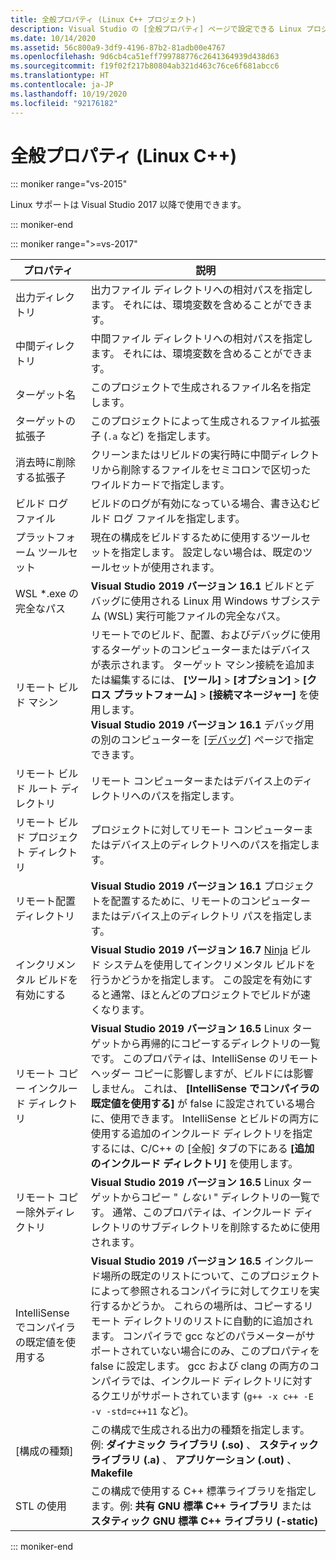 ```yaml
---
title: 全般プロパティ (Linux C++ プロジェクト)
description: Visual Studio の [全般プロパティ] ページで設定できる Linux プロジェクト プロパティについて説明します。
ms.date: 10/14/2020
ms.assetid: 56c800a9-3df9-4196-87b2-81adb00e4767
ms.openlocfilehash: 9d6cb4ca51eff799788776c2641364939d438d63
ms.sourcegitcommit: f19f02f217b80804ab321d463c76ce6f681abcc6
ms.translationtype: HT
ms.contentlocale: ja-JP
ms.lasthandoff: 10/19/2020
ms.locfileid: "92176182"
---
```

# <a name="general-properties-linux-c"></a>全般プロパティ (Linux C++)

::: moniker range="vs-2015"

Linux サポートは Visual Studio 2017 以降で使用できます。

::: moniker-end

::: moniker range=">=vs-2017"

| プロパティ | 説明 |
|--|--|
| 出力ディレクトリ | 出力ファイル ディレクトリへの相対パスを指定します。 それには、環境変数を含めることができます。 |
| 中間ディレクトリ | 中間ファイル ディレクトリへの相対パスを指定します。 それには、環境変数を含めることができます。 |
| ターゲット名 | このプロジェクトで生成されるファイル名を指定します。 |
| ターゲットの拡張子 | このプロジェクトによって生成されるファイル拡張子 (`.a` など) を指定します。 |
| 消去時に削除する拡張子 | クリーンまたはリビルドの実行時に中間ディレクトリから削除するファイルをセミコロンで区切ったワイルドカードで指定します。 |
| ビルド ログ ファイル | ビルドのログが有効になっている場合、書き込むビルド ログ ファイルを指定します。 |
| プラットフォーム ツールセット | 現在の構成をビルドするために使用するツールセットを指定します。 設定しない場合は、既定のツールセットが使用されます。 |
| WSL *.exe の完全なパス | **Visual Studio 2019 バージョン 16.1** ビルドとデバッグに使用される Linux 用 Windows サブシステム (WSL) 実行可能ファイルの完全なパス。 |
| リモート ビルド マシン | リモートでのビルド、配置、およびデバッグに使用するターゲットのコンピューターまたはデバイスが表示されます。 ターゲット マシン接続を追加または編集するには、 **[ツール]**  >  **[オプション]**  >  **[クロス プラットフォーム]**  >  **[接続マネージャー]** を使用します。<br /> **Visual Studio 2019 バージョン 16.1** デバッグ用の別のコンピューターを [[デバッグ]](debugging-linux.md) ページで指定できます。 |
| リモート ビルド ルート ディレクトリ | リモート コンピューターまたはデバイス上のディレクトリへのパスを指定します。 |
| リモート ビルド プロジェクト ディレクトリ | プロジェクトに対してリモート コンピューターまたはデバイス上のディレクトリへのパスを指定します。 |
| リモート配置ディレクトリ | **Visual Studio 2019 バージョン 16.1** プロジェクトを配置するために、リモートのコンピューターまたはデバイス上のディレクトリ パスを指定します。 |
| インクリメンタル ビルドを有効にする | **Visual Studio 2019 バージョン 16.7** [Ninja](https://ninja-build.org/) ビルド システムを使用してインクリメンタル ビルドを行うかどうかを指定します。 この設定を有効にすると通常、ほとんどのプロジェクトでビルドが速くなります。 |
| リモート コピー インクルード ディレクトリ | **Visual Studio 2019 バージョン 16.5** Linux ターゲットから再帰的にコピーするディレクトリの一覧です。 このプロパティは、IntelliSense のリモート ヘッダー コピーに影響しますが、ビルドには影響しません。 これは、 **[IntelliSense でコンパイラの既定値を使用する]** が false に設定されている場合に、使用できます。 IntelliSense とビルドの両方に使用する追加のインクルード ディレクトリを指定するには、C/C++ の [全般] タブの下にある **[追加のインクルード ディレクトリ]** を使用します。 |
| リモート コピー除外ディレクトリ | **Visual Studio 2019 バージョン 16.5** Linux ターゲットからコピー " *しない* " ディレクトリの一覧です。 通常、このプロパティは、インクルード ディレクトリのサブディレクトリを削除するために使用されます。 |
| IntelliSense でコンパイラの既定値を使用する | **Visual Studio 2019 バージョン 16.5** インクルード場所の既定のリストについて、このプロジェクトによって参照されるコンパイラに対してクエリを実行するかどうか。 これらの場所は、コピーするリモート ディレクトリのリストに自動的に追加されます。 コンパイラで gcc などのパラメーターがサポートされていない場合にのみ、このプロパティを false に設定します。 gcc および clang の両方のコンパイラでは、インクルード ディレクトリに対するクエリがサポートされています (`g++ -x c++ -E -v -std=c++11` など)。 |
| [構成の種類] | この構成で生成される出力の種類を指定します。例: **ダイナミック ライブラリ (.so)** 、 **スタティック ライブラリ (.a)** 、 **アプリケーション (.out)** 、 **Makefile** |
| STL の使用 | この構成で使用する C++ 標準ライブラリを指定します。例: **共有 GNU 標準 C++ ライブラリ** または **スタティック GNU 標準 C++ ライブラリ (-static)** |

::: moniker-end

